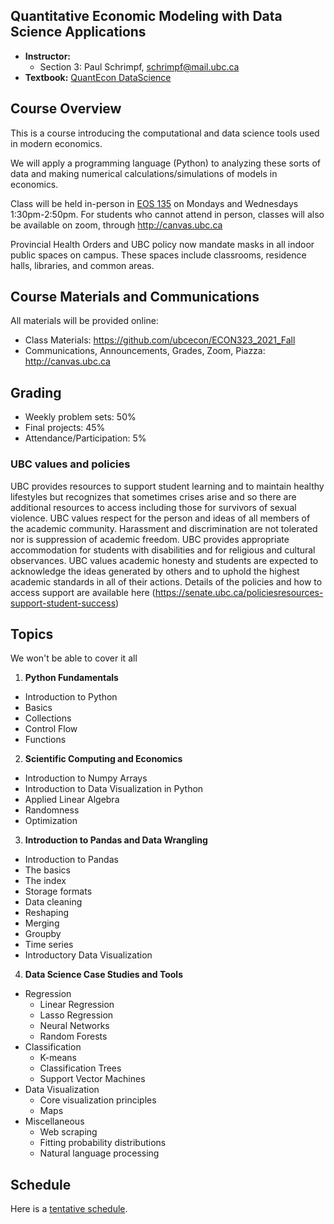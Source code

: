 
## Quantitative Economic Modeling with Data Science Applications

- **Instructor:**
  - Section 3: Paul Schrimpf, schrimpf@mail.ubc.ca
- **Textbook:** [QuantEcon DataScience](https://datascience.quantecon.org/)


## Course Overview
This is a course introducing the computational and data science tools used in modern economics.

We will apply a programming language (Python) to analyzing these sorts of
data and making numerical calculations/simulations of models in economics.

Class will be held in-person in [EOS
135](https://ssc.adm.ubc.ca/classroomservices/function/viewlocation?userEvent=ShowLocation&buildingID=EOS&roomID=135)
on Mondays and Wednesdays 1:30pm-2:50pm. For students who cannot
attend in person, classes will also be available on zoom, through
http://canvas.ubc.ca

Provincial Health Orders and UBC policy now mandate masks in all
indoor public spaces on campus. These spaces include classrooms,
residence halls, libraries, and common areas.

## Course Materials and Communications

All materials will be provided online:
- Class Materials: https://github.com/ubcecon/ECON323_2021_Fall
- Communications, Announcements, Grades, Zoom, Piazza: http://canvas.ubc.ca

## Grading

- Weekly problem sets: 50%
- Final projects: 45%
- Attendance/Participation: 5%

### UBC values and policies

UBC provides resources to support student learning and to maintain healthy lifestyles but recognizes that sometimes crises arise and so there are additional resources to access including those for survivors of sexual violence. UBC values respect for the person and ideas of all members of the academic community. Harassment and discrimination are not tolerated nor is suppression of academic freedom. UBC provides appropriate accommodation for students with disabilities and for religious and cultural observances. UBC values academic honesty and students are expected to acknowledge the ideas generated by others and to uphold the highest academic standards in all of their actions. Details of the policies and how to access support are available here (https://senate.ubc.ca/policiesresources-support-student-success)

## Topics

We won't be able to cover it all

1. **Python Fundamentals**
  * Introduction to Python
  * Basics
  * Collections
  * Control Flow
  * Functions
2. **Scientific Computing and Economics**
  * Introduction to Numpy Arrays
  * Introduction to Data Visualization in Python
  * Applied Linear Algebra
  * Randomness
  * Optimization
3. **Introduction to Pandas and Data Wrangling**
  * Introduction to Pandas
  * The basics
  * The index
  * Storage formats
  * Data cleaning
  * Reshaping
  * Merging
  * Groupby
  * Time series
  * Introductory Data Visualization

4. **Data Science Case Studies and Tools**

  * Regression
    * Linear Regression
    * Lasso Regression
    * Neural Networks
    * Random Forests
  * Classification
    * K-means
    * Classification Trees
    * Support Vector Machines
  * Data Visualization
    * Core visualization principles
    * Maps
  * Miscellaneous
    * Web scraping
    * Fitting probability distributions
    * Natural language processing




## Schedule

Here is a [tentative schedule](https://github.com/ubcecon/ECON323_2020/blob/master/schedule.md).
